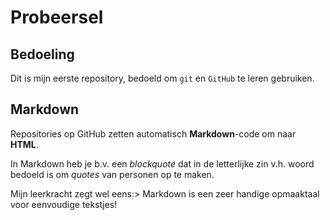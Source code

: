 # Probeersel
## Bedoeling
Dit is mijn eerste repository, bedoeld om `git` en `GitHub` te leren gebruiken.
## Markdown
Repositories  op  GitHub  zetten  automatisch  **Markdown**-code  om  naar **HTML**.

In Markdown heb je b.v. een *blockquote* dat in de letterlijke zin v.h. woord bedoeld is om *quotes* van personen op te maken.

Mijn leerkracht zegt wel eens:> Markdown is een zeer handige opmaaktaal voor eenvoudige tekstjes!

